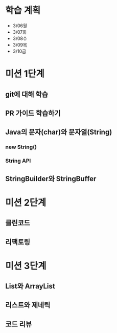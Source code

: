 # 학습 계획
- 3/06월
- 3/07화
- 3/08수
- 3/09목
- 3/10금
# 미션 1단계

## git에 대해 학습

## PR 가이드 학습하기

##  Java의 문자(char)와 문자열(String)

### new String()

### String API

## StringBuilder와 StringBuffer

# 미션 2단계

## 클린코드

## 리팩토링

# 미션 3단계

## List와 ArrayList

## 리스트와 제네릭

## 코드 리뷰

